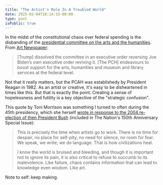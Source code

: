 ```yaml
---
title: "The Artist's Role In A Troubled World"
date: 2025-02-04T18:14:33-08:00
type: post
isPublic: true
---
```


In the midst of the constitutional chaos over federal spending is the disbanding of the [presidential committee on the arts and the humanities](https://en.wikipedia.org/wiki/President's_Committee_on_the_Arts_and_Humanities). From [Art Newspaper](https://www.theartnewspaper.com/2025/01/31/trump-disbands-presidential-committee-on-the-arts-and-the-humanities):

> [Trump] dissolved the committee in an executive order reversing Joe Biden’s own executive order reviving it. [The PCH] endeavours to boost support for the arts, humanities and museum and library services at the federal level.

Not that it really matters, but the PCAH was establishedy by President Reagan in 1982. As an artist or creative, it's easy to be disheartened in times like this. But that is exactly the point. Creating a sense of hopelessness and futility is a key objective of the "strategic confusion".

This quote by Toni Morrison was something I turned to often during the 45th presidency, which she herself [wrote in response to the 2004 re-election of then President Bush](https://www.thenation.com/article/archive/no-place-self-pity-no-room-fear/) (included in The Nation's 150th Anniversary Special Issue):

> This is precisely the time when artists go to work. There is no time for despair, no place for self-pity, no need for silence, no room for fear. We speak, we write, we do language. That is how civilizations heal.
>
> I know the world is bruised and bleeding, and though it is important not to ignore its pain, it is also critical to refuse to succumb to its malevolence. Like failure, chaos contains information that can lead to knowledge even wisdom. Like art.

Note to self: keep making.
